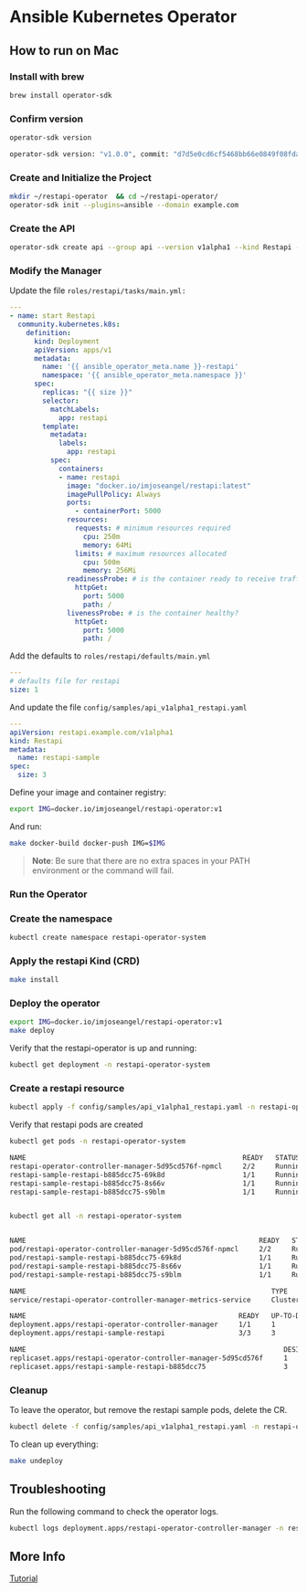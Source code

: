 # Ansible Kubernetes Operator

## How to run on Mac

### Install with brew

```bash
brew install operator-sdk
```

### Confirm version

```bash
operator-sdk version

operator-sdk version: "v1.0.0", commit: "d7d5e0cd6cf5468bb66e0849f08fda5bf557f4fa", kubernetes version: "v1.18.2", go version: "go1.14.7 darwin/amd64", GOOS: "darwin", GOARCH: "amd64"
```

### Create and Initialize the Project

```bash
mkdir ~/restapi-operator  && cd ~/restapi-operator/
operator-sdk init --plugins=ansible --domain example.com
```

### Create the API

```bash
operator-sdk create api --group api --version v1alpha1 --kind Restapi --generate-role
```

### Modify the Manager

Update the file `roles/restapi/tasks/main.yml:`

```yaml
---
- name: start Restapi
  community.kubernetes.k8s:
    definition:
      kind: Deployment
      apiVersion: apps/v1
      metadata:
        name: '{{ ansible_operator_meta.name }}-restapi'
        namespace: '{{ ansible_operator_meta.namespace }}'
      spec:
        replicas: "{{ size }}"
        selector:
          matchLabels:
            app: restapi
        template:
          metadata:
            labels:
              app: restapi
          spec:
            containers:
            - name: restapi
              image: "docker.io/imjoseangel/restapi:latest"
              imagePullPolicy: Always
              ports:
                - containerPort: 5000
              resources:
                requests: # minimum resources required
                  cpu: 250m
                  memory: 64Mi
                limits: # maximum resources allocated
                  cpu: 500m
                  memory: 256Mi
              readinessProbe: # is the container ready to receive traffic?
                httpGet:
                  port: 5000
                  path: /
              livenessProbe: # is the container healthy?
                httpGet:
                  port: 5000
                  path: /
```

Add the defaults to `roles/restapi/defaults/main.yml`

```yaml
---
# defaults file for restapi
size: 1
```

And update the file `config/samples/api_v1alpha1_restapi.yaml`

```yaml
---
apiVersion: restapi.example.com/v1alpha1
kind: Restapi
metadata:
  name: restapi-sample
spec:
  size: 3
```

Define your image and container registry:

```bash
export IMG=docker.io/imjoseangel/restapi-operator:v1
```

And run:

```bash
make docker-build docker-push IMG=$IMG
```

>**Note**: Be sure that there are no extra spaces in your PATH environment or the command will fail.

### Run the Operator

### Create the namespace

```bash
kubectl create namespace restapi-operator-system
```

### Apply the restapi Kind (CRD)

```bash
make install
```

### Deploy the operator

```bash
export IMG=docker.io/imjoseangel/restapi-operator:v1
make deploy
```

Verify that the restapi-operator is up and running:

```bash
kubectl get deployment -n restapi-operator-system
```

### Create a restapi resource

```bash
kubectl apply -f config/samples/api_v1alpha1_restapi.yaml -n restapi-operator-system
```

Verify that restapi pods are created

```bash
kubectl get pods -n restapi-operator-system

NAME                                                     READY   STATUS    RESTARTS   AGE
restapi-operator-controller-manager-5d95cd576f-npmcl     2/2     Running   0          30s
restapi-sample-restapi-b885dcc75-69k8d                   1/1     Running   0          21s
restapi-sample-restapi-b885dcc75-8s66v                   1/1     Running   0          21s
restapi-sample-restapi-b885dcc75-s9blm                   1/1     Running   0          21s


kubectl get all -n restapi-operator-system


NAME                                                         READY   STATUS    RESTARTS   AGE
pod/restapi-operator-controller-manager-5d95cd576f-npmcl     2/2     Running   0          66s
pod/restapi-sample-restapi-b885dcc75-69k8d                   1/1     Running   0          57s
pod/restapi-sample-restapi-b885dcc75-8s66v                   1/1     Running   0          57s
pod/restapi-sample-restapi-b885dcc75-s9blm                   1/1     Running   0          57s

NAME                                                            TYPE        CLUSTER-IP   EXTERNAL-IP   PORT(S)    AGE
service/restapi-operator-controller-manager-metrics-service     ClusterIP   10.0.5.131   <none>        8443/TCP   68s

NAME                                                    READY   UP-TO-DATE   AVAILABLE   AGE
deployment.apps/restapi-operator-controller-manager     1/1     1            1           67s
deployment.apps/restapi-sample-restapi                  3/3     3            3           58s

NAME                                                               DESIRED   CURRENT   READY   AGE
replicaset.apps/restapi-operator-controller-manager-5d95cd576f     1         1         1       67s
replicaset.apps/restapi-sample-restapi-b885dcc75                   3         3         3       58s
```

### Cleanup

To leave the operator, but remove the restapi sample pods, delete the CR.

```bash
kubectl delete -f config/samples/api_v1alpha1_restapi.yaml -n restapi-operator-system
```

To clean up everything:

```bash
make undeploy
```

## Troubleshooting

Run the following command to check the operator logs.

```bash
kubectl logs deployment.apps/restapi-operator-controller-manager -n restapi-operator-system -c manager
```

## More Info

[Tutorial](https://learn.openshift.com/ansibleop/ansible-operator-overview/?extIdCarryOver=true&intcmp=701f20000012k6TAAQ&sc_cid=701f2000001Css5AAC)
